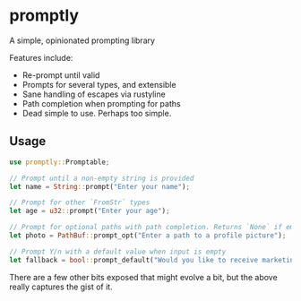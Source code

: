 # promptly

A simple, opinionated prompting library

Features include:

- Re-prompt until valid
- Prompts for several types, and extensible
- Sane handling of escapes via rustyline
- Path completion when prompting for paths
- Dead simple to use. Perhaps too simple.

## Usage

```rust
use promptly::Promptable;

// Prompt until a non-empty string is provided
let name = String::prompt("Enter your name");

// Prompt for other `FromStr` types
let age = u32::prompt("Enter your age");

// Prompt for optional paths with path completion. Returns `None` if empty input.
let photo = PathBuf::prompt_opt("Enter a path to a profile picture");

// Prompt Y/n with a default value when input is empty
let fallback = bool::prompt_default("Would you like to receive marketing emails", true);
```

There are a few other bits exposed that might evolve a bit, but the above really captures the gist of it.
